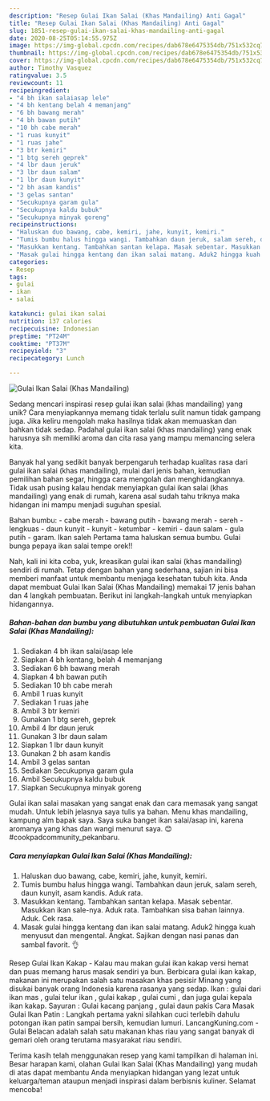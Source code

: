 ```yaml
---
description: "Resep Gulai Ikan Salai (Khas Mandailing) Anti Gagal"
title: "Resep Gulai Ikan Salai (Khas Mandailing) Anti Gagal"
slug: 1851-resep-gulai-ikan-salai-khas-mandailing-anti-gagal
date: 2020-08-25T05:14:55.975Z
image: https://img-global.cpcdn.com/recipes/dab678e6475354db/751x532cq70/gulai-ikan-salai-khas-mandailing-foto-resep-utama.jpg
thumbnail: https://img-global.cpcdn.com/recipes/dab678e6475354db/751x532cq70/gulai-ikan-salai-khas-mandailing-foto-resep-utama.jpg
cover: https://img-global.cpcdn.com/recipes/dab678e6475354db/751x532cq70/gulai-ikan-salai-khas-mandailing-foto-resep-utama.jpg
author: Timothy Vasquez
ratingvalue: 3.5
reviewcount: 11
recipeingredient:
- "4 bh ikan salaiasap lele"
- "4 bh kentang belah 4 memanjang"
- "6 bh bawang merah"
- "4 bh bawan putih"
- "10 bh cabe merah"
- "1 ruas kunyit"
- "1 ruas jahe"
- "3 btr kemiri"
- "1 btg sereh geprek"
- "4 lbr daun jeruk"
- "3 lbr daun salam"
- "1 lbr daun kunyit"
- "2 bh asam kandis"
- "3 gelas santan"
- "Secukupnya garam gula"
- "Secukupnya kaldu bubuk"
- "Secukupnya minyak goreng"
recipeinstructions:
- "Haluskan duo bawang, cabe, kemiri, jahe, kunyit, kemiri."
- "Tumis bumbu halus hingga wangi. Tambahkan daun jeruk, salam sereh, daun kunyit, asam kandis. Aduk rata."
- "Masukkan kentang. Tambahkan santan kelapa. Masak sebentar. Masukkan ikan sale-nya. Aduk rata. Tambahkan sisa bahan lainnya. Aduk. Cek rasa."
- "Masak gulai hingga kentang dan ikan salai matang. Aduk2 hingga kuah menyusut dan mengental. Angkat. Sajikan dengan nasi panas dan sambal favorit. 👌"
categories:
- Resep
tags:
- gulai
- ikan
- salai

katakunci: gulai ikan salai 
nutrition: 137 calories
recipecuisine: Indonesian
preptime: "PT24M"
cooktime: "PT37M"
recipeyield: "3"
recipecategory: Lunch

---
```



![Gulai Ikan Salai (Khas Mandailing)](https://img-global.cpcdn.com/recipes/dab678e6475354db/751x532cq70/gulai-ikan-salai-khas-mandailing-foto-resep-utama.jpg)

Sedang mencari inspirasi resep gulai ikan salai (khas mandailing) yang unik? Cara menyiapkannya memang tidak terlalu sulit namun tidak gampang juga. Jika keliru mengolah maka hasilnya tidak akan memuaskan dan bahkan tidak sedap. Padahal gulai ikan salai (khas mandailing) yang enak harusnya sih memiliki aroma dan cita rasa yang mampu memancing selera kita.

Banyak hal yang sedikit banyak berpengaruh terhadap kualitas rasa dari gulai ikan salai (khas mandailing), mulai dari jenis bahan, kemudian pemilihan bahan segar, hingga cara mengolah dan menghidangkannya. Tidak usah pusing kalau hendak menyiapkan gulai ikan salai (khas mandailing) yang enak di rumah, karena asal sudah tahu triknya maka hidangan ini mampu menjadi suguhan spesial.

Bahan bumbu: - cabe merah - bawang putih - bawang merah - sereh - lengkuas - daun kunyit - kunyit - ketumbar - kemiri - daun salam - gula putih - garam. Ikan saleh Pertama tama haluskan semua bumbu. Gulai bunga pepaya ikan salai tempe orek!!


Nah, kali ini kita coba, yuk, kreasikan gulai ikan salai (khas mandailing) sendiri di rumah. Tetap dengan bahan yang sederhana, sajian ini bisa memberi manfaat untuk membantu menjaga kesehatan tubuh kita. Anda dapat membuat Gulai Ikan Salai (Khas Mandailing) memakai 17 jenis bahan dan 4 langkah pembuatan. Berikut ini langkah-langkah untuk menyiapkan hidangannya.

<!--inarticleads1-->

##### Bahan-bahan dan bumbu yang dibutuhkan untuk pembuatan Gulai Ikan Salai (Khas Mandailing):

1. Sediakan 4 bh ikan salai/asap lele
1. Siapkan 4 bh kentang, belah 4 memanjang
1. Sediakan 6 bh bawang merah
1. Siapkan 4 bh bawan putih
1. Sediakan 10 bh cabe merah
1. Ambil 1 ruas kunyit
1. Sediakan 1 ruas jahe
1. Ambil 3 btr kemiri
1. Gunakan 1 btg sereh, geprek
1. Ambil 4 lbr daun jeruk
1. Gunakan 3 lbr daun salam
1. Siapkan 1 lbr daun kunyit
1. Gunakan 2 bh asam kandis
1. Ambil 3 gelas santan
1. Sediakan Secukupnya garam gula
1. Ambil Secukupnya kaldu bubuk
1. Siapkan Secukupnya minyak goreng


Gulai ikan salai masakan yang sangat enak dan cara memasak yang sangat mudah. Untuk lebih jelasnya saya tulis ya bahan. Menu khas mandailing, kampung alm bapak saya. Saya suka banget ikan salai/asap ini, karena aromanya yang khas dan wangi menurut saya. 😊 #cookpadcommunity_pekanbaru. 

<!--inarticleads2-->

##### Cara menyiapkan Gulai Ikan Salai (Khas Mandailing):

1. Haluskan duo bawang, cabe, kemiri, jahe, kunyit, kemiri.
1. Tumis bumbu halus hingga wangi. Tambahkan daun jeruk, salam sereh, daun kunyit, asam kandis. Aduk rata.
1. Masukkan kentang. Tambahkan santan kelapa. Masak sebentar. Masukkan ikan sale-nya. Aduk rata. Tambahkan sisa bahan lainnya. Aduk. Cek rasa.
1. Masak gulai hingga kentang dan ikan salai matang. Aduk2 hingga kuah menyusut dan mengental. Angkat. Sajikan dengan nasi panas dan sambal favorit. 👌


Resep Gulai Ikan Kakap - Kalau mau makan gulai ikan kakap versi hemat dan puas memang harus masak sendiri ya bun. Berbicara gulai ikan kakap, makanan ini merupakan salah satu masakan khas pesisir Minang yang disukai banyak orang Indonesia karena rasanya yang sedap. Ikan : gulai dari ikan mas , gulai telur ikan , gulai kakap , gulai cumi , dan juga gulai kepala ikan kakap. Sayuran : Gulai kacang panjang , gulai daun pakis Cara Masak Gulai Ikan Patin : Langkah pertama yakni silahkan cuci terlebih dahulu potongan ikan patin sampai bersih, kemudian lumuri. LancangKuning.com - Gulai Belacan adalah salah satu makanan khas riau yang sangat banyak di gemari oleh orang terutama masyarakat riau sendiri. 

Terima kasih telah menggunakan resep yang kami tampilkan di halaman ini. Besar harapan kami, olahan Gulai Ikan Salai (Khas Mandailing) yang mudah di atas dapat membantu Anda menyiapkan hidangan yang lezat untuk keluarga/teman ataupun menjadi inspirasi dalam berbisnis kuliner. Selamat mencoba!
